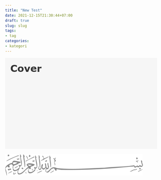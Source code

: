 ```yaml
---
title: "New Test"
date: 2021-12-15T21:30:44+07:00
draft: true
slug: slug
tags:
- tag
categories:
- kategori
---
```


![Cover](/images/cover.jpg#center)



![Bismillah](/images/bismillah-2.png#center)

